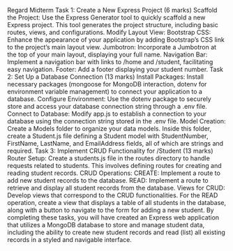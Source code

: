 Regard Midterm Task 1: Create a New Express Project (6 marks) Scaffold the Project: Use the Express Generator tool to quickly scaffold a new Express project. This tool generates the project structure, including basic routes, views, and configurations. Modify Layout View: Bootstrap CSS: Enhance the appearance of your application by adding Bootstrap’s CSS link to the project’s main layout view. Jumbotron: Incorporate a Jumbotron at the top of your main layout, displaying your full name. Navigation Bar: Implement a navigation bar with links to /home and /student, facilitating easy navigation. Footer: Add a footer displaying your student number. Task 2: Set Up a Database Connection (13 marks) Install Packages: Install necessary packages (mongoose for MongoDB interaction, dotenv for environment variable management) to connect your application to a database. Configure Environment: Use the dotenv package to securely store and access your database connection string through a .env file. Connect to Database: Modify app.js to establish a connection to your database using the connection string stored in the .env file. Model Creation: Create a Models folder to organize your data models. Inside this folder, create a Student.js file defining a Student model with StudentNumber, FirstName, LastName, and EmailAddress fields, all of which are strings and required. Task 3: Implement CRUD Functionality for /Student (13 marks) Router Setup: Create a students.js file in the routes directory to handle requests related to students. This involves defining routes for creating and reading student records. CRUD Operations: CREATE: Implement a route to add new student records to the database. READ: Implement a route to retrieve and display all student records from the database. Views for CRUD: Develop views that correspond to the CRUD functionalities. For the READ operation, create a view that displays a table of all students in the database, along with a button to navigate to the form for adding a new student. By completing these tasks, you will have created an Express web application that utilizes a MongoDB database to store and manage student data, including the ability to create new student records and read (list) all existing records in a styled and navigable interface.
